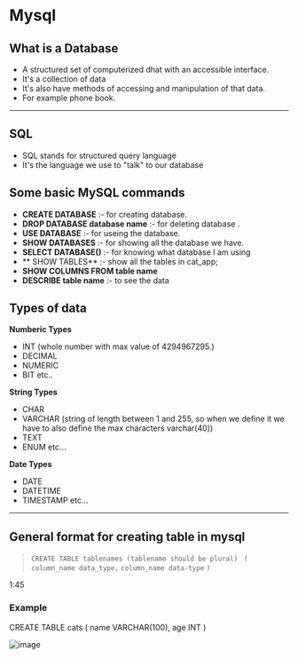 # Mysql

## What is a Database

- A structured set of computerized dhat with an accessible interface.
- It's a collection of data
- It's also have methods of accessing and manipulation of that data. 
- For example phone book.
---

## SQL

- SQL stands for structured query language 
- It's the language we use to "talk" to our database

## Some basic MySQL commands 

- **CREATE DATABASE** :- for creating database.
- **DROP DATABASE database name** :- for deleting database .
- **USE DATABASE** :- for useing the database. 
- **SHOW DATABASES** :- for showing all the database we have. 
- **SELECT DATABASE()** :- for knowing what database I am using   
- ** SHOW TABLES** :- show all the tables in cat_app;
- **SHOW COLUMNS FROM table name** 
- **DESCRIBE table name** :- to see the data 
## Types of data 
**Numberic Types**
- INT (whole number with max value of 4294967295.)
- DECIMAL
- NUMERIC
- BIT etc..

**String Types**
- CHAR
- VARCHAR (string of length between 1 and 255, so when we define it we have to also define the max characters varchar(40))
- TEXT 
- ENUM etc...

**Date Types**
- DATE
- DATETIME
- TIMESTAMP etc...

---
## General format for creating table in mysql
> `CREATE TABLE tablenames (tablename should be plural) ` 
> `(`
>    `column_name data_type,`
>   `column_name data-type`
> `)`
 
1:45

### Example 
 CREATE TABLE cats
 (
  name VARCHAR(100),
  age INT
 )
 
 ![image](https://user-images.githubusercontent.com/101376775/221355188-3601a52a-02f3-411f-a978-19a643cf6bf6.png)







